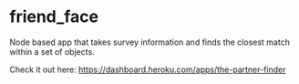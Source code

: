 # friend_face

Node based app that takes survey information and finds the closest match within a set of objects.

Check it out here: https://dashboard.heroku.com/apps/the-partner-finder

